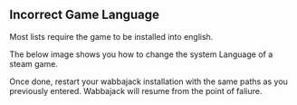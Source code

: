 ## Incorrect Game Language

Most lists require the game to be installed into english. 

The below image shows you how to change the system Language of a steam game.

Once done, restart your wabbajack installation with the same paths as you previously entered. Wabbajack will resume from the point of faliure.
